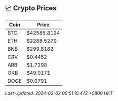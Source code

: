 ## 📈 Crypto Prices

| Coin | Price |
| ---- | ----- |
| BTC | $42585.8124 |
| ETH | $2288.5279 |
| BNB | $299.8182 |
| CRV | $0.4452 |
| ARB | $1.7298 |
| OKB | $49.0171 |
| DOGE | $0.0791 |

_Last Updated: 2024-02-02 00:51:10.472 +0800 HKT_